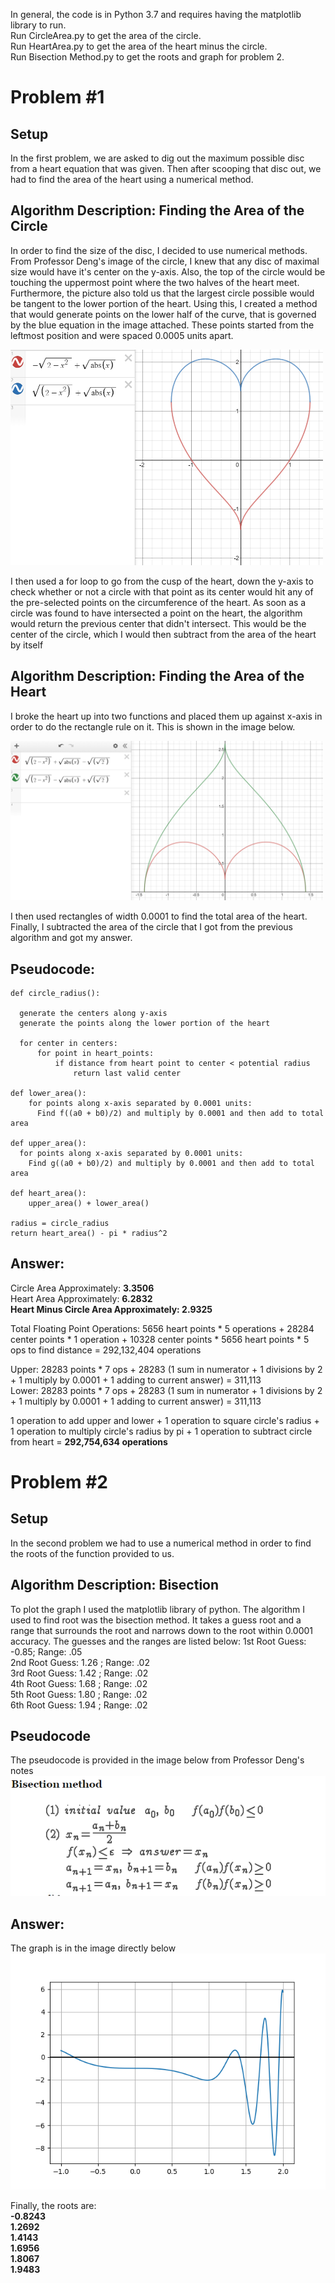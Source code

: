 In general, the code is in Python 3.7 and requires having the matplotlib library to run. <br/>
Run CircleArea.py to get the area of the circle. <br/>
Run HeartArea.py to get the area of the heart minus the circle. <br/>
Run Bisection Method.py to get the roots and graph for problem 2. <br/>

# Problem #1

## Setup
In the first problem, we are asked to dig out the maximum possible disc from a heart equation that was given. Then after scooping that disc out, we had to find the area of the heart using a numerical method. 

## Algorithm Description: Finding the Area of the Circle
In order to find the size of the disc, I decided to use numerical methods. From Professor Deng's image of the circle, I knew that any disc of maximal size would have it's center on the y-axis. Also, the top of the circle would be touching the uppermost point where the two halves of the heart meet. Furthermore, the picture also told us that the largest circle possible would be tangent to the lower portion of the heart. Using this, I created a method that would generate points on the lower half of the curve, that is governed by the blue equation in the image attached. These points started from the leftmost position and were spaced 0.0005 units apart.

<img src="Heart.PNG" width=500>

I then used a for loop to go from the cusp of the heart, down the y-axis to check whether or not a circle with that point as its center would hit any of the pre-selected points on the circumference of the heart. As soon as a circle was found to have intersected a point on the heart, the algorithm would return the previous center that didn't intersect. This would be the center of the circle, which I would then subtract from the area of the heart by itself

## Algorithm Description: Finding the Area of the Heart
I broke the heart up into two functions and placed them up against x-axis in order to do the rectangle rule on it. This is shown in the image below.

<img src="heart_cut.PNG" width=500>

I then used rectangles of width 0.0001 to find the total area of the heart. Finally, I subtracted the area of the circle that I got from the previous algorithm and got my answer.

## Pseudocode:
    def circle_radius():
  
      generate the centers along y-axis
      generate the points along the lower portion of the heart
       
      for center in centers:
          for point in heart_points:
              if distance from heart point to center < potential radius
                  return last valid center

    def lower_area():
        for points along x-axis separated by 0.0001 units:
          Find f((a0 + b0)/2) and multiply by 0.0001 and then add to total area

    def upper_area():
      for points along x-axis separated by 0.0001 units:
        Find g((a0 + b0)/2) and multiply by 0.0001 and then add to total area

    def heart_area():
        upper_area() + lower_area()
    
    radius = circle_radius
    return heart_area() - pi * radius^2
    
## Answer:
Circle Area Approximately: **3.3506**<br/>
Heart Area Approximately: **6.2832**<br/>
**Heart Minus Circle Area Approximately: 2.9325**<br/>
        
Total Floating Point Operations:
5656 heart points * 5 operations +
28284 center points * 1 operation +
10328 center points * 5656 heart points * 5 ops to find distance = 292,132,404 operations <br/>

Upper: 28283 points * 7 ops + 28283 (1 sum in numerator + 1 divisions by 2 + 1 multiply by 0.0001 + 1 adding to current answer) = 311,113 <br/>
Lower: 28283 points * 7 ops + 28283 (1 sum in numerator + 1 divisions by 2 + 1 multiply by 0.0001 + 1 adding to current answer) = 311,113 <br/>

1 operation to add upper and lower + 
1 operation to square circle's radius +
1 operation to multiply circle's radius by pi +
1 operation to subtract circle from heart = **292,754,634 operations** <br/>

# Problem #2

## Setup
In the second problem we had to use a numerical method in order to find the roots of the function provided to us.

## Algorithm Description: Bisection
To plot the graph I used the matplotlib library of python. The algorithm I used to find root was the bisection method. It takes a guess root and a range that surrounds the root and narrows down to the root within 0.0001 accuracy. The guesses and the ranges are listed below:
1st Root Guess: -0.85; Range: .05 <br/>
2nd Root Guess: 1.26 ; Range: .02 <br/>
3rd Root Guess: 1.42 ; Range: .02 <br/>
4th Root Guess: 1.68 ; Range: .02 <br/>
5th Root Guess: 1.80 ; Range: .02 <br/>
6th Root Guess: 1.94 ; Range: .02 <br/>

## Pseudocode
The pseudocode is provided in the image below from Professor Deng's notes
<img src="bisection.PNG" >

## Answer:
The graph is in the image directly below
<img src="graph.png" >

Finally, the roots are: <br/>
**-0.8243 <br/>
1.2692 <br/>
1.4143 <br/>
1.6956 <br/>
1.8067 <br/>
1.9483** <br/>

